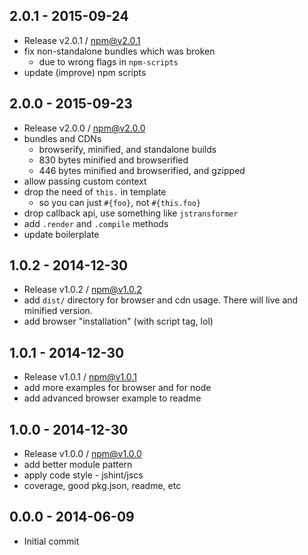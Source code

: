 

## 2.0.1 - 2015-09-24
- Release v2.0.1 / npm@v2.0.1
- fix non-standalone bundles which was broken
  + due to wrong flags in `npm-scripts`
- update (improve) npm scripts

## 2.0.0 - 2015-09-23
- Release v2.0.0 / npm@v2.0.0
- bundles and CDNs
  + browserify, minified, and standalone builds
  + 830 bytes minified and browserified
  + 446 bytes minified and browserified, and gzipped
- allow passing custom context
- drop the need of `this.` in template
  + so you can just `#{foo}`, not `#{this.foo}`
- drop callback api, use something like `jstransformer`
- add `.render` and `.compile` methods
- update boilerplate

## 1.0.2 - 2014-12-30
- Release v1.0.2 / npm@v1.0.2
- add `dist/` directory for browser and cdn usage. There will live and minified version.
- add browser "installation" (with script tag, lol)

## 1.0.1 - 2014-12-30
- Release v1.0.1 / npm@v1.0.1
- add more examples for browser and for node
- add advanced browser example to readme

## 1.0.0 - 2014-12-30
- Release v1.0.0 / npm@v1.0.0
- add better module pattern
- apply code style - jshint/jscs
- coverage, good pkg.json, readme, etc

## 0.0.0 - 2014-06-09
- Initial commit